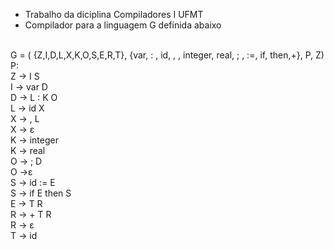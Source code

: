 - Trabalho da diciplina Compiladores I UFMT
- Compilador para a linguagem G definida abaixo


<br>G = ( {Z,I,D,L,X,K,O,S,E,R,T}, {var, : , id, , , integer, real, ; , :=, if, then,+}, P, Z)
<br>P:
<br>Z → I S
<br>I → var D
<br>D → L : K O
<br>L → id X
<br>X → , L
<br>X → ε
<br>K → integer
<br>K → real
<br>O → ; D
<br>O →ε
<br>S → id := E
<br>S → if E then S
<br>E → T R
<br>R → + T R
<br>R → ε
<br>T → id
